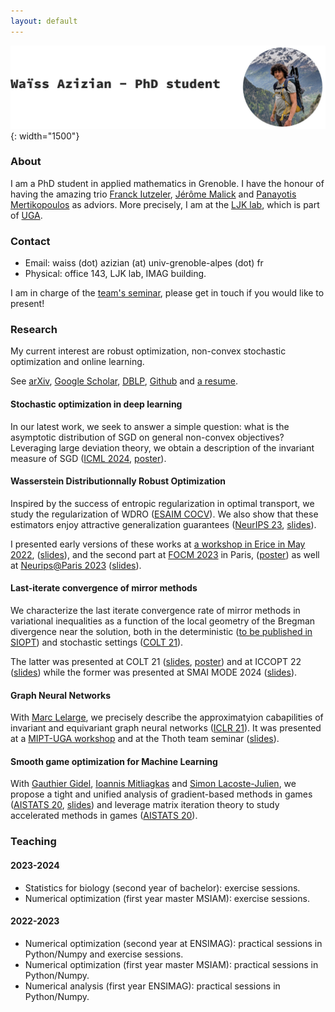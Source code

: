 ```yaml
---
layout: default
---
```

![Banner](assets/picture.jpg){: width="1500"}

<!-- Welcome to [Waïss Azizian](https://wazizian.fr)'s personal website! -->

### About
I am a PhD student in applied mathematics in Grenoble. I have the honour of having the amazing trio [Franck Iutzeler](https://www.iutzeler.org/), [Jérôme Malick](https://membres-ljk.imag.fr/Jerome.Malick/) and [Panayotis Mertikopoulos](https://polaris.imag.fr/panayotis.mertikopoulos/) as adviors. More precisely, I am at the [LJK lab](https://www-ljk.imag.fr/), which is part of [UGA](https://www.univ-grenoble-alpes.fr/).

### Contact
- Email: waiss (dot) azizian (at) univ-grenoble-alpes (dot) fr
- Physical: office 143, LJK lab, IMAG building.

I am in charge of the [team's seminar](https://sites.google.com/view/gorgeous-optim/), please get in touch if you would like to present!



### Research
My current interest are robust optimization, non-convex stochastic optimization and online learning.

See [arXiv](https://arxiv.org/a/azizian_w_1.html), [Google Scholar](https://scholar.google.fr/citations?user=oXxTTe8AAAAJ&hl=fr), [DBLP](https://dblp.org/pid/243/3135.html), [Github](https://github.com/wazizian) and [a resume](pdf/resume.pdf).

#### Stochastic optimization in deep learning
In our latest work, we seek to answer a simple question: what is the asymptotic distribution of SGD on general non-convex objectives?
Leveraging large deviation theory, we obtain a description of the invariant measure of SGD ([ICML 2024](https://arxiv.org/abs/2406.09241), [poster](pdf/poster_icml24.pdf)).

#### Wasserstein Distributionnally Robust Optimization
 Inspired by the success of entropic regularization in optimal transport, we study the regularization of WDRO ([ESAIM COCV](https://arxiv.org/abs/2205.08826)).
 We also show that these estimators enjoy attractive generalization guarantees ([NeurIPS 23](https://arxiv.org/abs/2305.17076), [slides](pdf/slides_neurips_2023.pdf)).

I presented early versions of these works at [a workshop in Erice in May 2022](https://workshopsperice2022.github.io/), ([slides](pdf/slides_sicile.pdf)), and the second part at [FOCM 2023](https://focm2023.org/) in Paris, ([poster](pdf/poster_wdro.pdf)) as well at [Neurips@Paris 2023](https://neuripsinparis.github.io/neurips2023paris/) ([slides](pdf/slides_neurips_in_paris_2023.pdf)).

#### Last-iterate convergence of mirror methods
We characterize the last iterate convergence rate of mirror methods in variational inequalities as a function of the local geometry of the Bregman divergence near the solution, both in the deterministic ([to be published in SIOPT](https://arxiv.org/abs/2211.08043)) and stochastic settings ([COLT 21](https://arxiv.org/abs/2107.01906)).

The latter was presented at COLT 21 ([slides](pdf/slides_colt.pdf), [poster](pdf/poster_colt.pdf)) and at ICCOPT 22 ([slides](pdf/slides_iccopt.pdf)) while the former was presented at SMAI MODE 2024 ([slides](pdf/slides_smai_mode2024.pdf)).

#### Graph Neural Networks
With [Marc Lelarge](https://www.di.ens.fr/~lelarge/), we precisely describe the approximatyion cabapilities of invariant and equivariant graph neural networks ([ICLR 21](https://arxiv.org/abs/2006.15646)). It was presented at a [MIPT-UGA workshop](https://sites.google.com/view/mipt-uga-ai-workshop/home) and at the Thoth team seminar ([slides](pdf/slides_gnn.pdf)).

#### Smooth game optimization for Machine Learning
With [Gauthier Gidel](https://gauthiergidel.github.io/), [Ioannis Mitliagkas](https://mitliagkas.github.io/) and [Simon Lacoste-Julien](https://www.iro.umontreal.ca/~slacoste/), we propose a tight and unified analysis of gradient-based methods in games ([AISTATS 20](https://arxiv.org/abs/1906.05945), [slides](pdf/slides_aistats.pdf)) and leverage matrix iteration theory to study accelerated methods in games ([AISTATS 20](https://arxiv.org/abs/2001.00602)).


### Teaching
#### 2023-2024
- Statistics for biology (second year of bachelor): exercise sessions.
- Numerical optimization (first year master MSIAM): exercise sessions.

#### 2022-2023
- Numerical optimization (second year at ENSIMAG): practical sessions in Python/Numpy and exercise sessions.
- Numerical optimization (first year master MSIAM): practical sessions in Python/Numpy.
- Numerical analysis (first year ENSIMAG): practical sessions in Python/Numpy.
